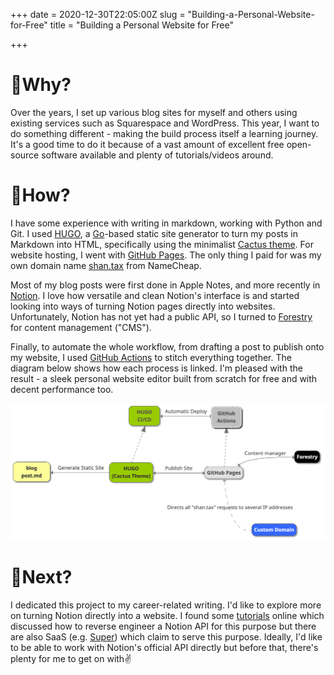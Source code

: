 +++
date = 2020-12-30T22:05:00Z
slug = "Building-a-Personal-Website-for-Free"
title = "Building a Personal Website for Free"

+++
# 📎Why?

Over the years, I set up various blog sites for myself and others using existing services such as Squarespace and WordPress. This year, I want to do something different - making the build process itself a learning journey. It's a good time to do it because of a vast amount of excellent free open-source software available and plenty of tutorials/videos around. 

# 📖How?

I have some experience with writing in markdown, working with Python and Git. I used [HUGO](https://gohugo.io/), a [Go](https://golang.org/)-based static site generator to turn my posts in Markdown into HTML, specifically using the minimalist [Cactus theme](https://themes.gohugo.io/hugo-theme-cactus/). For website hosting, I went with [GitHub Pages](https://pages.github.com/). The only thing I paid for was my own domain name [shan.tax](http://shan.tax) from NameCheap.

Most of my blog posts were first done in Apple Notes, and more recently in [Notion](https://www.notion.so). I love how versatile and clean Notion's interface is and started looking into ways of turning Notion pages directly into websites. Unfortunately, Notion has not yet had a public API, so I turned to [Forestry](https://forestry.io/) for content management ("CMS").

Finally, to automate the whole workflow, from drafting a post to publish onto my website, I used [GitHub Actions](https://docs.github.com/en/free-pro-team@latest/actions) to stitch everything together. The diagram below shows how each process is linked. I'm pleased with the result - a sleek personal website editor built from scratch for free and with decent performance too.

![](/uploads/website_building.png)

# 📮Next?

I dedicated this project to my career-related writing. I'd like to explore more on turning Notion directly into a website. I found some [tutorials](https://blog.kowalczyk.info/article/88aee8f43620471aa9dbcad28368174c/how-i-reverse-engineered-notion-api.html) online which discussed how to reverse engineer a Notion API for this purpose but there are also SaaS (e.g. [Super](https://super.so/)) which claim to serve this purpose. Ideally, I'd like to be able to work with Notion's official API directly but before that, there's plenty for me to get on with✌️